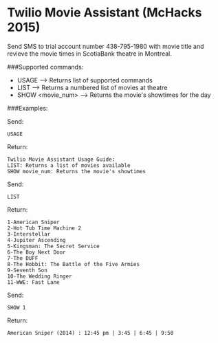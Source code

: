 # Twilio Movie Assistant (McHacks 2015)

Send SMS to trial account number 438-795-1980 with movie title and revieve the movie times in ScotiaBank theatre in Montreal.
 
###Supported commands:  
- USAGE --> Returns list of supported commands  
- LIST --> Returns a numbered list of movies at theatre  
- SHOW <movie_num> --> Returns the movie's showtimes for the day  

###Examples: 

Send: 

    USAGE  

Return:  

    Twilio Movie Assistant Usage Guide:  
    LIST: Returns a list of movies available  
    SHOW movie_num: Returns the movie's showtimes  
  
Send:  

    LIST  

Return:  

    1-American Sniper  
    2-Hot Tub Time Machine 2  
    3-Interstellar  
    4-Jupiter Ascending  
    5-Kingsman: The Secret Service  
    6-The Boy Next Door  
    7-The DUFF  
    8-The Hobbit: The Battle of the Five Armies  
    9-Seventh Son  
    10-The Wedding Ringer  
    11-WWE: Fast Lane  
  
Send:  

    SHOW 1  
Return:  

    American Sniper (2014) : 12:45 pm | 3:45 | 6:45 | 9:50  


